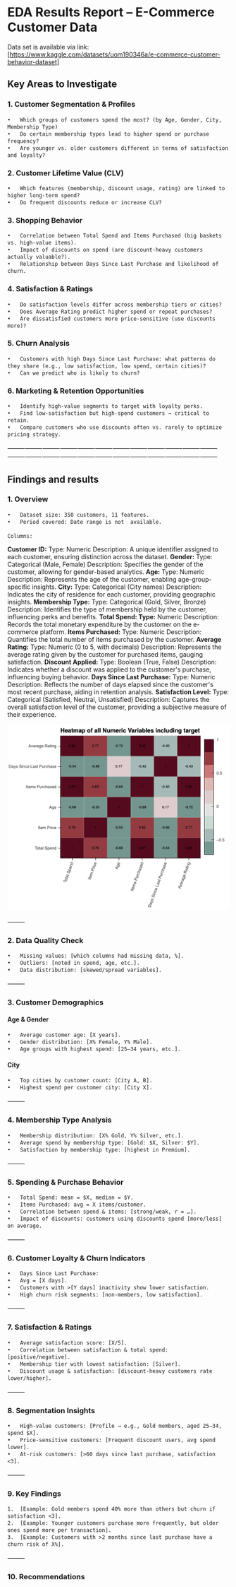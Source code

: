 # EDA Results Report – E-Commerce Customer Data

Data set is available via link: [https://www.kaggle.com/datasets/uom190346a/e-commerce-customer-behavior-dataset]

## Key Areas to Investigate

### 1. Customer Segmentation & Profiles
	•	Which groups of customers spend the most? (by Age, Gender, City, Membership Type)
	•	Do certain membership types lead to higher spend or purchase frequency?
	•	Are younger vs. older customers different in terms of satisfaction and loyalty?

### 2. Customer Lifetime Value (CLV)
	•	Which features (membership, discount usage, rating) are linked to higher long-term spend?
	•	Do frequent discounts reduce or increase CLV?

### 3. Shopping Behavior
	•	Correlation between Total Spend and Items Purchased (big baskets vs. high-value items).
	•	Impact of discounts on spend (are discount-heavy customers actually valuable?).
	•	Relationship between Days Since Last Purchase and likelihood of churn.

### 4. Satisfaction & Ratings
	•	Do satisfaction levels differ across membership tiers or cities?
	•	Does Average Rating predict higher spend or repeat purchases?
	•	Are dissatisfied customers more price-sensitive (use discounts more)?

### 5. Churn Analysis
	•	Customers with high Days Since Last Purchase: what patterns do they share (e.g., low satisfaction, low spend, certain cities)?
	•	Can we predict who is likely to churn?

### 6. Marketing & Retention Opportunities
	•	Identify high-value segments to target with loyalty perks.
	•	Find low-satisfaction but high-spend customers → critical to retain.
	•	Compare customers who use discounts often vs. rarely to optimize pricing strategy.
⸻⸻⸻⸻⸻⸻⸻⸻⸻⸻⸻⸻⸻⸻⸻⸻⸻⸻⸻⸻⸻⸻⸻⸻
 ## Findings and results

### 1. Overview
	•	Dataset size: 350 customers, 11 features.
	•	Period covered: Date range is not  available.

 	Columns:
  
**Customer ID:** Type: Numeric Description: A unique identifier assigned to each customer, ensuring distinction across the dataset.
**Gender:** Type: Categorical (Male, Female) Description: Specifies the gender of the customer, allowing for gender-based analytics. 
**Age:** Type: Numeric Description: Represents the age of the customer, enabling age-group-specific insights. 
**City:** Type: Categorical (City names) Description: Indicates the city of residence for each customer, providing geographic insights.
**Membership Type:** Type: Categorical (Gold, Silver, Bronze) Description: Identifies the type of membership held by the customer, influencing perks and benefits.
**Total Spend: Type:** Numeric Description: Records the total monetary expenditure by the customer on the e-commerce platform.
**Items Purchased:** Type: Numeric Description: Quantifies the total number of items purchased by the customer.
**Average Rating:** Type: Numeric (0 to 5, with decimals) Description: Represents the average rating given by the customer for purchased items, gauging satisfaction.
**Discount Applied:** Type: Boolean (True, False) Description: Indicates whether a discount was applied to the customer's purchase, influencing buying behavior.
**Days Since Last Purchase:** Type: Numeric Description: Reflects the number of days elapsed since the customer's most recent purchase, aiding in retention analysis.
**Satisfaction Level:** Type: Categorical (Satisfied, Neutral, Unsatisfied) Description: Captures the overall satisfaction level of the customer, providing a subjective measure of their experience.

![Heatmap](Heatmap.png)					

⸻

### 2. Data Quality Check
	•	Missing values: [which columns had missing data, %].
	•	Outliers: [noted in spend, age, etc.].
	•	Data distribution: [skewed/spread variables].

⸻

### 3. Customer Demographics

#### Age & Gender
	•	Average customer age: [X years].
	•	Gender distribution: [X% Female, Y% Male].
	•	Age groups with highest spend: [25–34 years, etc.].

#### City
	•	Top cities by customer count: [City A, B].
	•	Highest spend per customer city: [City X].

⸻

### 4. Membership Type Analysis
	•	Membership distribution: [X% Gold, Y% Silver, etc.].
	•	Average spend by membership type: [Gold: $X, Silver: $Y].
	•	Satisfaction by membership type: [highest in Premium].

⸻

### 5. Spending & Purchase Behavior
	•	Total Spend: mean = $X, median = $Y.
	•	Items Purchased: avg = X items/customer.
	•	Correlation between spend & items: [strong/weak, r = …].
	•	Impact of discounts: customers using discounts spend [more/less] on average.

⸻

### 6. Customer Loyalty & Churn Indicators
	•	Days Since Last Purchase:
	•	Avg = [X days].
	•	Customers with >[Y days] inactivity show lower satisfaction.
	•	High churn risk segments: [non-members, low satisfaction].

⸻

### 7. Satisfaction & Ratings
	•	Average satisfaction score: [X/5].
	•	Correlation between satisfaction & total spend: [positive/negative].
	•	Membership tier with lowest satisfaction: [Silver].
	•	Discount usage & satisfaction: [discount-heavy customers rate lower/higher].

⸻

### 8. Segmentation Insights
	•	High-value customers: [Profile → e.g., Gold members, aged 25–34, spend $X].
	•	Price-sensitive customers: [Frequent discount users, avg spend lower].
	•	At-risk customers: [>60 days since last purchase, satisfaction <3].

⸻

### 9. Key Findings
	1.	[Example: Gold members spend 40% more than others but churn if satisfaction <3].
	2.	[Example: Younger customers purchase more frequently, but older ones spend more per transaction].
	3.	[Example: Customers with >2 months since last purchase have a churn risk of X%].

⸻

### 10. Recommendations
	
